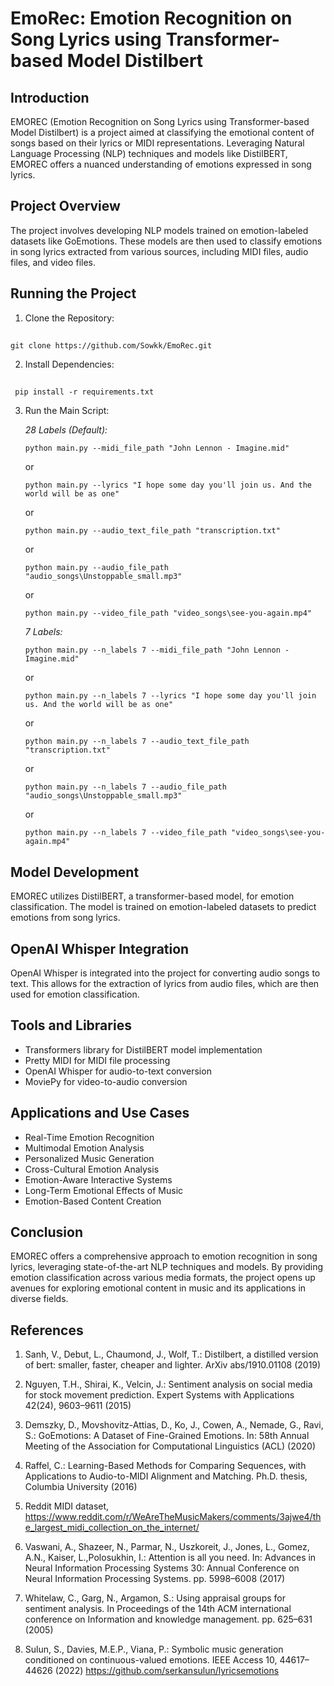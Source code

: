 # EmoRec: Emotion Recognition on Song Lyrics using Transformer-based Model Distilbert
## Introduction
EMOREC (Emotion Recognition on Song Lyrics using Transformer-based Model Distilbert) is a project aimed at classifying the emotional content of songs based on their lyrics or MIDI representations. Leveraging Natural Language Processing (NLP) techniques and models like DistilBERT, EMOREC offers a nuanced understanding of emotions expressed in song lyrics.

## Project Overview
The project involves developing NLP models trained on emotion-labeled datasets like GoEmotions. These models are then used to classify emotions in song lyrics extracted from various sources, including MIDI files, audio files, and video files.

## Running the Project
1. Clone the Repository:

##
    git clone https://github.com/Sowkk/EmoRec.git

2. Install Dependencies:

##
     pip install -r requirements.txt

3. Run the Main Script:

   _28 Labels (Default):_
  
    `python main.py --midi_file_path "John Lennon - Imagine.mid"`
  
    or
    
    `python main.py --lyrics "I hope some day you'll join us. And the world will be as one"`
    
    or
    
    `python main.py --audio_text_file_path "transcription.txt"`
  
    or
    
    `python main.py --audio_file_path "audio_songs\Unstoppable_small.mp3"`
    
    or
    
    `python main.py --video_file_path "video_songs\see-you-again.mp4"`
    
    _7 Labels:_
    
    `python main.py --n_labels 7 --midi_file_path "John Lennon - Imagine.mid"`
    
    or
  
    `python main.py --n_labels 7 --lyrics "I hope some day you'll join us. And the world will be as one"`
    
    or
    
    `python main.py --n_labels 7 --audio_text_file_path "transcription.txt"`
    
    or
    
    `python main.py --n_labels 7 --audio_file_path "audio_songs\Unstoppable_small.mp3"`
  
    or
    
    `python main.py --n_labels 7 --video_file_path "video_songs\see-you-    again.mp4"`

## Model Development
EMOREC utilizes DistilBERT, a transformer-based model, for emotion classification. The model is trained on emotion-labeled datasets to predict emotions from song lyrics.

## OpenAI Whisper Integration
OpenAI Whisper is integrated into the project for converting audio songs to text. This allows for the extraction of lyrics from audio files, which are then used for emotion classification.

## Tools and Libraries
* Transformers library for DistilBERT model implementation
* Pretty MIDI for MIDI file processing
* OpenAI Whisper for audio-to-text conversion
* MoviePy for video-to-audio conversion

## Applications and Use Cases
* Real-Time Emotion Recognition
* Multimodal Emotion Analysis
* Personalized Music Generation
* Cross-Cultural Emotion Analysis
* Emotion-Aware Interactive Systems
* Long-Term Emotional Effects of Music
* Emotion-Based Content Creation

## Conclusion
EMOREC offers a comprehensive approach to emotion recognition in song lyrics, leveraging state-of-the-art NLP techniques and models. By providing emotion classification across various media formats, the project opens up avenues for exploring emotional content in music and its applications in diverse fields.

## References
1. Sanh, V., Debut, L., Chaumond, J., Wolf, T.: Distilbert, a distilled version of bert: smaller, faster, cheaper and lighter. ArXiv abs/1910.01108 (2019)

2. Nguyen, T.H., Shirai, K., Velcin, J.: Sentiment analysis on social media for stock movement prediction. Expert Systems with Applications 42(24), 9603–9611 (2015)

3. Demszky, D., Movshovitz-Attias, D., Ko, J., Cowen, A., Nemade, G., Ravi, S.: GoEmotions: A Dataset of Fine-Grained Emotions. In: 58th Annual Meeting of the Association for Computational Linguistics (ACL) (2020)

4. Raffel, C.: Learning-Based Methods for Comparing Sequences, with Applications to Audio-to-MIDI Alignment and Matching. Ph.D. thesis, Columbia University (2016)

5. Reddit MIDI dataset, https://www.reddit.com/r/WeAreTheMusicMakers/comments/3ajwe4/the_largest_midi_collection_on_the_internet/

6. Vaswani, A., Shazeer, N., Parmar, N., Uszkoreit, J., Jones, L., Gomez, A.N., Kaiser, L.,Polosukhin, I.: Attention is all you need. In: Advances in Neural Information Processing Systems 30: Annual Conference on Neural Information Processing Systems. pp. 5998–6008 (2017)

7. Whitelaw, C., Garg, N., Argamon, S.: Using appraisal groups for sentiment analysis. In Proceedings of the 14th ACM international conference on Information and knowledge management. pp. 625–631 (2005)

8. Sulun, S., Davies, M.E.P., Viana, P.: Symbolic music generation conditioned on continuous-valued emotions. IEEE Access 10, 44617–44626 (2022)
 https://github.com/serkansulun/lyricsemotions
